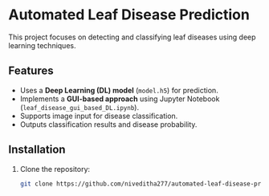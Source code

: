 # Automated Leaf Disease Prediction

This project focuses on detecting and classifying leaf diseases using deep learning techniques.

## Features
- Uses a **Deep Learning (DL) model** (`model.h5`) for prediction.
- Implements a **GUI-based approach** using Jupyter Notebook (`leaf_disease_gui_based_DL.ipynb`).
- Supports image input for disease classification.
- Outputs classification results and disease probability.

## Installation
1. Clone the repository:
   ```sh
   git clone https://github.com/niveditha277/automated-leaf-disease-prediction.git
